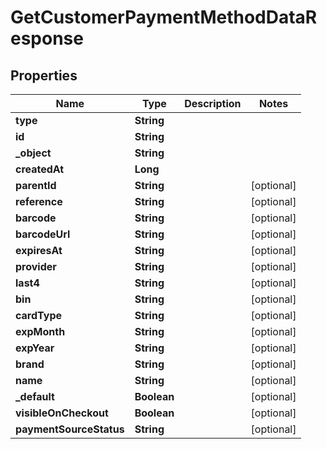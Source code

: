 

# GetCustomerPaymentMethodDataResponse

## Properties

Name | Type | Description | Notes
------------ | ------------- | ------------- | -------------
**type** | **String** |  | 
**id** | **String** |  | 
**_object** | **String** |  | 
**createdAt** | **Long** |  | 
**parentId** | **String** |  |  [optional]
**reference** | **String** |  |  [optional]
**barcode** | **String** |  |  [optional]
**barcodeUrl** | **String** |  |  [optional]
**expiresAt** | **String** |  |  [optional]
**provider** | **String** |  |  [optional]
**last4** | **String** |  |  [optional]
**bin** | **String** |  |  [optional]
**cardType** | **String** |  |  [optional]
**expMonth** | **String** |  |  [optional]
**expYear** | **String** |  |  [optional]
**brand** | **String** |  |  [optional]
**name** | **String** |  |  [optional]
**_default** | **Boolean** |  |  [optional]
**visibleOnCheckout** | **Boolean** |  |  [optional]
**paymentSourceStatus** | **String** |  |  [optional]




